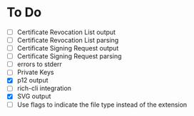 # To Do

- [ ] Certificate Revocation List output
- [ ] Certificate Revocation List parsing
- [ ] Certificate Signing Request output
- [ ] Certificate Signing Request parsing
- [ ] errors to stderr
- [ ] Private Keys
- [x] p12 output
- [ ] rich-cli integration
- [x] SVG output
- [ ] Use flags to indicate the file type instead of the extension

